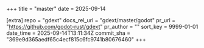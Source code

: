 +++
title = "master"
date = 2025-09-14

[extra]
repo = "gdext"
docs_rel_url = "gdext/master/godot"
pr_url = "https://github.com/godot-rust/gdext"
pr_author = ""
sort_key = 9999-01-01
date_time = 2025-09-14T13:11:34Z
commit_sha = "369e9d365aedf65c4ecf815c6fc9741b80676460"
+++


